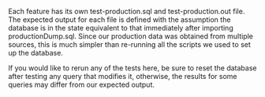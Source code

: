 Each feature has its own test-production.sql and test-production.out file. The expected output for each file is defined with the
assumption the database is in the state equivalent to that immediately after importing productionDump.sql. Since our production data was obtained
from multiple sources, this is much simpler than re-running all the scripts we used to set up the database.

If you would like to rerun any of the tests here, be sure to reset the database after testing any query that modifies it,
otherwise, the results for some queries may differ from our expected output.
